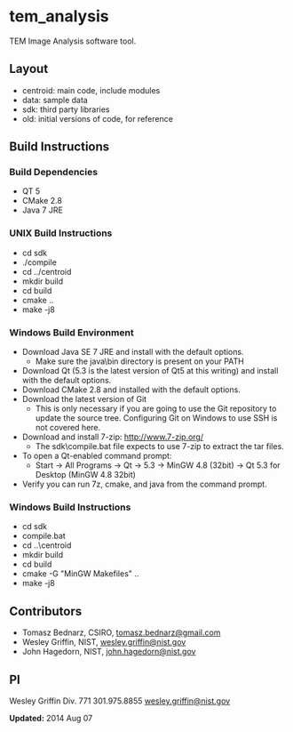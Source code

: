 tem_analysis
============

TEM Image Analysis software tool.

## Layout
- centroid: main code, include modules
- data: sample data
- sdk: third party libraries
- old: initial versions of code, for reference

## Build Instructions

### Build Dependencies
- QT 5
- CMake 2.8
- Java 7 JRE

### UNIX Build Instructions
- cd sdk
- ./compile
- cd ../centroid
- mkdir build
- cd build
- cmake ..
- make -j8

### Windows Build Environment
- Download Java SE 7 JRE and install with the default options.
  - Make sure the java\bin directory is present on your PATH
- Download Qt (5.3 is the latest version of Qt5 at this writing) and install
  with the default options.
- Download CMake 2.8 and installed with the default options.
- Download the latest version of Git
  - This is only necessary if you are going to use the Git repository to
    update the source tree. Configuring Git on Windows to use SSH is not
    covered here.
- Download and install 7-zip: http://www.7-zip.org/
  - The sdk\compile.bat file expects to use 7-zip to extract the tar files.
- To open a Qt-enabled command prompt:
  - Start -> All Programs -> Qt -> 5.3 -> MinGW 4.8 (32bit) ->
    Qt 5.3 for Desktop (MinGW 4.8 32bit)
- Verify you can run 7z, cmake, and java from the command prompt.

### Windows Build Instructions
- cd sdk
- compile.bat
- cd ..\centroid
- mkdir build
- cd build
- cmake -G "MinGW Makefiles" ..
- make -j8

## Contributors
- Tomasz Bednarz, CSIRO, tomasz.bednarz@gmail.com
- Wesley Griffin, NIST, wesley.griffin@nist.gov
- John Hagedorn, NIST, john.hagedorn@nist.gov


## PI

Wesley Griffin Div. 771
301.975.8855
wesley.griffin@nist.gov

**Updated:** 2014 Aug 07

